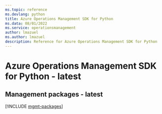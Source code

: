 ```yaml
---
ms.topic: reference
ms.devlang: python
title: Azure Operations Management SDK for Python
ms.data: 08/01/2022
ms.service: operationsmanagement
author: lmazuel
ms.author: lmazuel
description: Reference for Azure Operations Management SDK for Python
---
```

# Azure Operations Management SDK for Python - latest

## Management packages - latest
[!INCLUDE [mgmt-packages](operations-management-mgmt-index.md)]